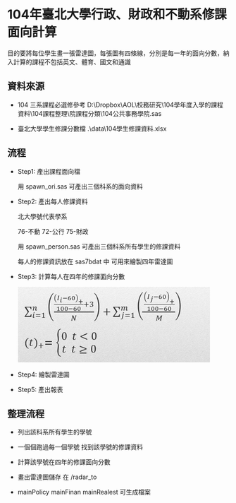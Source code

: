 # 104年臺北大學行政、財政和不動系修課面向計算

目的要將每位學生畫一張雷達圖，每張圖有四條線，分別是每一年的面向分數，納入計算的課程不包括英文、體育、國文和通識

## 資料來源

- 104 三系課程必選修參考 D:\Dropbox\AOL\校務研究\104學年度入學的課程資料\104課程整理\院課程分類\104公共事務學院.sas

- 臺北大學學生修課分數檔 .\data\104學生修課資料.xlsx

## 流程


- Step1: 產出課程面向檔

  用 spawn_ori.sas 可產出三個科系的面向資料

- Step2: 產出每人修課資料 
  
  北大學號代表學系
  
  76-不動
  72-公行
  75-財政
  
  用 spawn_person.sas 可產出三個科系所有學生的修課資料
  
  每人的修課資訊放在 sas7bdat 中 可用來繪製四年雷達圖
  
  
- Step3: 計算每人在四年的修課面向分數
	
  <img src="formula.png"/> 
  
- Step4: 繪製雷達圖

- Step5: 產出報表

## 整理流程

- 列出該科系所有學生的學號

- 一個個跑過每一個學號 找到該學號的修課資料

- 計算該學號在四年的修課面向分數

- 畫出雷達圖儲存 在 /radar_to

- mainPolicy mainFinan mainRealest 可生成檔案